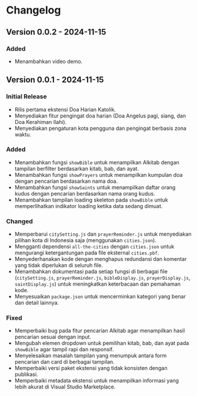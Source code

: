 Changelog
=========

Version 0.0.2 - 2024-11-15
--------------------------

### Added

*   Menambahkan video demo.

Version 0.0.1 - 2024-11-15
--------------------------

### Initial Release

*   Rilis pertama ekstensi Doa Harian Katolik.
*   Menyediakan fitur pengingat doa harian (Doa Angelus pagi, siang, dan Doa Kerahiman Ilahi).
*   Menyediakan pengaturan kota pengguna dan pengingat berbasis zona waktu.

### Added

*   Menambahkan fungsi `showBible` untuk menampilkan Alkitab dengan tampilan berfilter berdasarkan kitab, bab, dan ayat.
*   Menambahkan fungsi `showPrayers` untuk menampilkan kumpulan doa dengan pencarian berdasarkan nama doa.
*   Menambahkan fungsi `showSaints` untuk menampilkan daftar orang kudus dengan pencarian berdasarkan nama orang kudus.
*   Menambahkan tampilan loading skeleton pada `showBible` untuk memperlihatkan indikator loading ketika data sedang dimuat.

### Changed

*   Memperbarui `citySetting.js` dan `prayerReminder.js` untuk menyediakan pilihan kota di Indonesia saja (menggunakan `cities.json`).
*   Mengganti dependensi `all-the-cities` dengan `cities.json` untuk mengurangi ketergantungan pada file eksternal `cities.pbf`.
*   Menyederhanakan kode dengan menghapus redundansi dan komentar yang tidak diperlukan di seluruh file.
*   Menambahkan dokumentasi pada setiap fungsi di berbagai file (`citySetting.js`, `prayerReminder.js`, `bibleDisplay.js`, `prayerDisplay.js`, `saintDisplay.js`) untuk meningkatkan keterbacaan dan pemahaman kode.
*   Menyesuaikan `package.json` untuk mencerminkan kategori yang benar dan detail lainnya.

### Fixed

*   Memperbaiki bug pada fitur pencarian Alkitab agar menampilkan hasil pencarian sesuai dengan input.
*   Mengubah elemen dropdown untuk pemilihan kitab, bab, dan ayat pada `showBible` agar tampil rapi dan responsif.
*   Menyelesaikan masalah tampilan yang menumpuk antara form pencarian dan card di berbagai tampilan.
*   Memperbaiki versi paket ekstensi yang tidak konsisten dengan publikasi.
*   Memperbaiki metadata ekstensi untuk menampilkan informasi yang lebih akurat di Visual Studio Marketplace.
